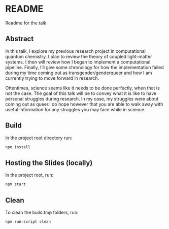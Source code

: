 # README

Readme for the talk

## Abstract

In this talk, I explore my previous research project in computational quantum chemistry. I plan to review the theory of coupled light-matter systems. I then
will review how I began to implement a computational pipeline.  Finally, I’ll give some chronology for how the implementation failed during my time coming out as
transgender/genderqueer and how I am currently trying to move forward in research.

Oftentimes, science seems like it needs to be done perfectly, when that is not the case. The goal of this talk will be to convey what it is like to have personal struggles during research. In my case, my struggles were about coming out as queer.I do hope however that you are able to walk away with useful information for any struggles you may face while in science.

## Build
In the project root directory run:

``` bash
npm install
```
## Hosting the Slides (locally)

In the project root, run:

``` bash
npm start
```

## Clean

To clean the build.tmp folders, run:

``` bash
npm run-script clean
```

